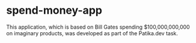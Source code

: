 # spend-money-app
This application, which is based on Bill Gates spending $100,000,000,000 on imaginary products, was developed as part of the Patika.dev task. 
